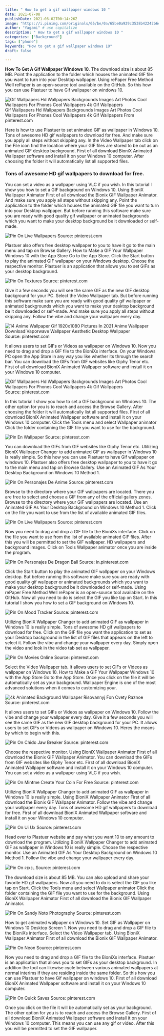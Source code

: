 ```yaml
---
title: " How to get a gif wallpaper windows 10 "
date: 2021-07-08
publishDate: 2021-06-02T00:14:26Z
image: "https://i.pinimg.com/originals/65/be/0a/65be0a929c3538b42242b6c3e89a2200.jpg"
author: "Yagami" # use capitalize
description: " How to get a gif wallpaper windows 10 "
categories: ["Background"]
tags: ["phone"]
keywords: "How to get a gif wallpaper windows 10"
draft: false

---
```



**How To Get A Gif Wallpaper Windows 10**. The download size is about 85 MB. Point the application to the folder which houses the animated GIF file you want to turn into your Desktop wallpaper. Using rePaper Free Method Well rePaper is an open-source tool available on the GitHub. So this how you can use Plastuer to have Gif wallpaper on windows 10.

![Gif Wallpapers Hd Wallpapers Backgrounds Images Art Photos Cool Wallpapers For Phones Cool Wallpapers 4k Gif Wallpapers](https://i.pinimg.com/originals/7c/83/af/7c83afe4915fc72564941ab32ff1e37d.gif "Gif Wallpapers Hd Wallpapers Backgrounds Images Art Photos Cool Wallpapers For Phones Cool Wallpapers 4k Gif Wallpapers")
Gif Wallpapers Hd Wallpapers Backgrounds Images Art Photos Cool Wallpapers For Phones Cool Wallpapers 4k Gif Wallpapers From pinterest.com


Here is how to use Plastuer to set animated GIF as wallpaper in Windows 10. Tons of awesome HD gif wallpapers to download for free. And make sure you apply all steps without skipping any. In the Video Wallpaper tab click on the File icon find the location where your GIF files are stored to be out as an animated GIF desktop background. First of all download BioniX Animated Wallpaper software and install it on your Windows 10 computer. After choosing the folder it will automatically list all supported files.

### Tons of awesome HD gif wallpapers to download for free.

You can set a video as a wallpaper using VLC if you wish. In this tutorial I show you how to set a GIF background on WIndows 10. Using BioniX Wallpaper Animator First of all download the Bionix GIF Wallpaper Animator. And make sure you apply all steps without skipping any. Point the application to the folder which houses the animated GIF file you want to turn into your Desktop wallpaper. But before running this software make sure you are ready with good quality gif wallpaper or animated backgrounds which you want to make your desktop background be it downloaded or self-made.


![Pin On Live Wallpapers](https://i.pinimg.com/originals/b1/d8/4a/b1d84aaef4b94f4573039ce3057978a0.gif "Pin On Live Wallpapers")
Source: pinterest.com

Plastuer also offers free desktop wallpaper to you to have it go to the main menu and tap on Browse Gallery. How to Make a GIF Your Wallpaper Windows 10 with the App Store Go to the App Store. Click the Start button to play the animated GIF wallpaper on your Windows desktop. Choose the respective monitor. Plastuer is an application that allows you to set GIFs as your desktop background.

![Pin On Textures](https://i.pinimg.com/originals/70/b0/e4/70b0e47d669715e3419cec87194a1a5e.gif "Pin On Textures")
Source: pinterest.com

Give it a few seconds you will see the same GIF as the new GIF desktop background for your PC. Select the Video Wallpaper tab. But before running this software make sure you are ready with good quality gif wallpaper or animated backgrounds which you want to make your desktop background be it downloaded or self-made. And make sure you apply all steps without skipping any. Follow the vibe and change your wallpaper every day.

![14 Anime Wallpaper Gif 1920x1080 Pictures In 2021 Anime Wallpaper Download Vaporwave Wallpaper Aesthetic Desktop Wallpaper](https://i.pinimg.com/originals/8e/14/55/8e145599d4847e339828787162952035.gif "14 Anime Wallpaper Gif 1920x1080 Pictures In 2021 Anime Wallpaper Download Vaporwave Wallpaper Aesthetic Desktop Wallpaper")
Source: pinterest.com

It allows users to set GIFs or Videos as wallpaper on Windows 10. Now you need to drag and drop a GIF file to the BioniXs interface. On your Windows PC open the App Store in any way you like whether its through the search bar. You can download the GIFs from GIF websites like Giphy Tenor etc. First of all download BioniX Animated Wallpaper software and install it on your Windows 10 computer.

![Gif Wallpapers Hd Wallpapers Backgrounds Images Art Photos Cool Wallpapers For Phones Cool Wallpapers 4k Gif Wallpapers](https://i.pinimg.com/originals/7c/83/af/7c83afe4915fc72564941ab32ff1e37d.gif "Gif Wallpapers Hd Wallpapers Backgrounds Images Art Photos Cool Wallpapers For Phones Cool Wallpapers 4k Gif Wallpapers")
Source: pinterest.com

In this tutorial I show you how to set a GIF background on WIndows 10. The other option for you is to reach and access the Browse Gallery. After choosing the folder it will automatically list all supported files. First of all download BioniX Animated Wallpaper software and install it on your Windows 10 computer. Click the Tools menu and select Wallpaper animator Click the folder containing the GIF file you want to use for the background.

![Pin En Wallpaper](https://i.pinimg.com/originals/5c/ac/7b/5cac7b24a26c09f3b9c4f4cdee94a06c.gif "Pin En Wallpaper")
Source: pinterest.com

You can download the GIFs from GIF websites like Giphy Tenor etc. Utilizing BioniX Wallpaper Changer to add animated GIF as wallpaper in Windows 10 is really simple. So this how you can use Plastuer to have Gif wallpaper on windows 10. Plastuer also offers free desktop wallpaper to you to have it go to the main menu and tap on Browse Gallery. Use an Animated GIF As Your Desktop Background on Windows 10 Method 1.

![Pin On Personajes De Anime](https://i.pinimg.com/originals/d8/b1/bb/d8b1bb1e0a11f6c5f6628f277e4056f6.gif "Pin On Personajes De Anime")
Source: pinterest.com

Browse to the directory where your GIF wallpapers are located. There you are free to select and choose a GIF from any of the official gallery zones. Browse to the directory where your GIF wallpapers are located. Use an Animated GIF As Your Desktop Background on Windows 10 Method 1. Click on the file you want to use from the list of available animated GIF files.

![Pin On Live Wallpapers](https://i.pinimg.com/originals/b3/9f/31/b39f31d1fe3fb58c0fa0deb71b36183a.gif "Pin On Live Wallpapers")
Source: pinterest.com

Now you need to drag and drop a GIF file to the BioniXs interface. Click on the file you want to use from the list of available animated GIF files. After this you will be permitted to set the GIF wallpaper. HD wallpapers and background images. Click on Tools Wallpaper animator once you are inside the program.

![Pin On Personajes De Dragon Ball](https://i.pinimg.com/originals/de/34/12/de3412e3c5d2ed0b11ec8291a28a3db5.gif "Pin On Personajes De Dragon Ball")
Source: in.pinterest.com

Click the Start button to play the animated GIF wallpaper on your Windows desktop. But before running this software make sure you are ready with good quality gif wallpaper or animated backgrounds which you want to make your desktop background be it downloaded or self-made. Using rePaper Free Method Well rePaper is an open-source tool available on the GitHub. Now all you need to do is select the GIF you like tap on Start. In this tutorial I show you how to set a GIF background on WIndows 10.

![Pin On Mood Tracker](https://i.pinimg.com/originals/4f/ea/2b/4fea2b3aaba5af7f69000a640d1924e7.gif "Pin On Mood Tracker")
Source: pinterest.com

Utilizing BioniX Wallpaper Changer to add animated GIF as wallpaper in Windows 10 is really simple. Tons of awesome HD gif wallpapers to download for free. Click on the GIF file you want the application to set as your Desktop background in the list of GIF files that appears on the left to select it. Follow the vibe and change your wallpaper every day. Simply open the video and look in the video tab set as wallpaper.

![Pin On Movies Online](https://i.pinimg.com/originals/31/57/27/31572788ea23aff3c8d25cdfd2bb9b1b.jpg "Pin On Movies Online")
Source: pinterest.com

Select the Video Wallpaper tab. It allows users to set GIFs or Videos as wallpaper on Windows 10. How to Make a GIF Your Wallpaper Windows 10 with the App Store Go to the App Store. Once you click on the file it will be automatically set as your background. Wallpaper Engine is one of the most advanced solutions when it comes to customizing your.

![4k Animated Background Wallpaper Risovannyj Fon Cvety Raznoe](https://i.pinimg.com/originals/bc/e1/9a/bce19a3c82815a503281cc81d62636e7.gif "4k Animated Background Wallpaper Risovannyj Fon Cvety Raznoe")
Source: pinterest.com

It allows users to set GIFs or Videos as wallpaper on Windows 10. Follow the vibe and change your wallpaper every day. Give it a few seconds you will see the same GIF as the new GIF desktop background for your PC. It allows users to set GIFs or Videos as wallpaper on Windows 10. Heres the means by which to begin with this.

![Pin On Chido Jaw Breaker](https://i.pinimg.com/originals/13/31/20/13312045ba691fcb8d1fbae330d937e0.gif "Pin On Chido Jaw Breaker")
Source: pinterest.com

Choose the respective monitor. Using BioniX Wallpaper Animator First of all download the Bionix GIF Wallpaper Animator. You can download the GIFs from GIF websites like Giphy Tenor etc. First of all download BioniX Animated Wallpaper software and install it on your Windows 10 computer. You can set a video as a wallpaper using VLC if you wish.

![Pin On Mintme Create Your Coin For Free](https://i.pinimg.com/originals/2e/e0/55/2ee05537183bb34e95bd4b76e44a652e.gif "Pin On Mintme Create Your Coin For Free")
Source: pinterest.com

Utilizing BioniX Wallpaper Changer to add animated GIF as wallpaper in Windows 10 is really simple. Using BioniX Wallpaper Animator First of all download the Bionix GIF Wallpaper Animator. Follow the vibe and change your wallpaper every day. Tons of awesome HD gif wallpapers to download for free. First of all download BioniX Animated Wallpaper software and install it on your Windows 10 computer.

![Pin On Ui Ux](https://i.pinimg.com/originals/1d/90/03/1d9003898f5723081867134deca59a3f.gif "Pin On Ui Ux")
Source: pinterest.com

Head over to Plastuer website and pay what you want 10 to any amount to download the program. Utilizing BioniX Wallpaper Changer to add animated GIF as wallpaper in Windows 10 is really simple. Choose the respective monitor. Use an Animated GIF As Your Desktop Background on Windows 10 Method 1. Follow the vibe and change your wallpaper every day.

![Pin On ᴘɪxᴇʟ](https://i.pinimg.com/originals/c5/9a/d2/c59ad2bd4ad2fbacd04017debc679ddb.gif "Pin On ᴘɪxᴇʟ")
Source: pinterest.com

The download size is about 85 MB. You can also upload and share your favorite HD gif wallpapers. Now all you need to do is select the GIF you like tap on Start. Click the Tools menu and select Wallpaper animator Click the folder containing the GIF file you want to use for the background. Using BioniX Wallpaper Animator First of all download the Bionix GIF Wallpaper Animator.

![Pin On Sandy Noto Photography](https://i.pinimg.com/originals/1b/3a/e4/1b3ae4ec307546532d4577b8d1e05109.gif "Pin On Sandy Noto Photography")
Source: pinterest.com

How to get animated wallpaper on Windows 10. Set GIF as Wallpaper on Windows 10 Desktop Screen 1. Now you need to drag and drop a GIF file to the BioniXs interface. Select the Video Wallpaper tab. Using BioniX Wallpaper Animator First of all download the Bionix GIF Wallpaper Animator.

![Pin On Neon](https://i.pinimg.com/originals/3c/ab/43/3cab434622d9fabfde2f46e9a51380d6.gif "Pin On Neon")
Source: pinterest.com

Now you need to drag and drop a GIF file to the BioniXs interface. Plastuer is an application that allows you to set GIFs as your desktop background. In addition the tool can likewise cycle between various animated wallpapers at normal interims if they are residing inside the same folder. So this how you can use Plastuer to have Gif wallpaper on windows 10. First of all download BioniX Animated Wallpaper software and install it on your Windows 10 computer.

![Pin On Quick Saves](https://i.pinimg.com/originals/65/be/0a/65be0a929c3538b42242b6c3e89a2200.jpg "Pin On Quick Saves")
Source: pinterest.com

Once you click on the file it will be automatically set as your background. The other option for you is to reach and access the Browse Gallery. First of all download BioniX Animated Wallpaper software and install it on your Windows 10 computer. This means you can use any gif or video. After this you will be permitted to set the GIF wallpaper.

